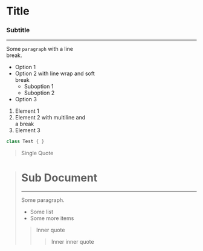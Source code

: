 # Title

### Subtitle

---

Some `paragraph` with a line  
break.

- Option 1
- Option 2 with
line wrap and soft  
break
  - Suboption 1  
  - Suboption 2
- Option 3

1. Element 1
2. Element 2 with
multiline and  
a break
3. Element 3

```java
class Test { }
```

> Single Quote

> # Sub Document
> 
> ---
> 
> Some paragraph.
>
> * Some list
> * Some more items
> 
> > Inner quote
> > 
> > > Inner inner quote
